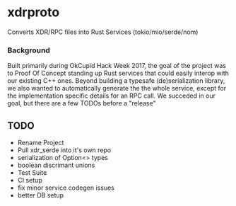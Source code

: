 # xdrproto
Converts XDR/RPC files into Rust Services (tokio/mio/serde/nom)

### Background
Built primarily during OkCupid Hack Week 2017, the goal of the project was to Proof Of Concept standing up Rust services
that could easily interop with our existing C++ ones. Beyond building a typesafe (de)serialization library, we also
wanted to automatically generate the the whole service, except for the implementation specific details for an RPC call. We succeded in our goal, but there are a few TODOs before a "release"

## TODO
* Rename Project
* Pull xdr_serde into it's own repo
* serialization of Option<> types
* boolean discrimant unions
* Test Suite
* CI setup
* fix minor service codegen issues
* better DB setup

